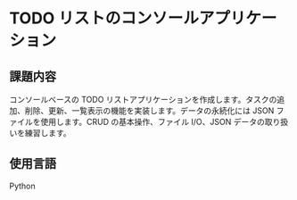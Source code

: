 # TODO リストのコンソールアプリケーション

## 課題内容
コンソールベースの TODO リストアプリケーションを作成します。タスクの追加、削除、更新、一覧表示の機能を実装します。データの永続化には JSON ファイルを使用します。CRUD の基本操作、ファイル I/O、JSON データの取り扱いを練習します。

## 使用言語
Python
